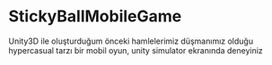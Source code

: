 # StickyBallMobileGame
 Unity3D ile oluşturduğum önceki hamlelerimiz düşmanımız olduğu hypercasual tarzı bir mobil oyun, unity simulator ekranında deneyiniz
